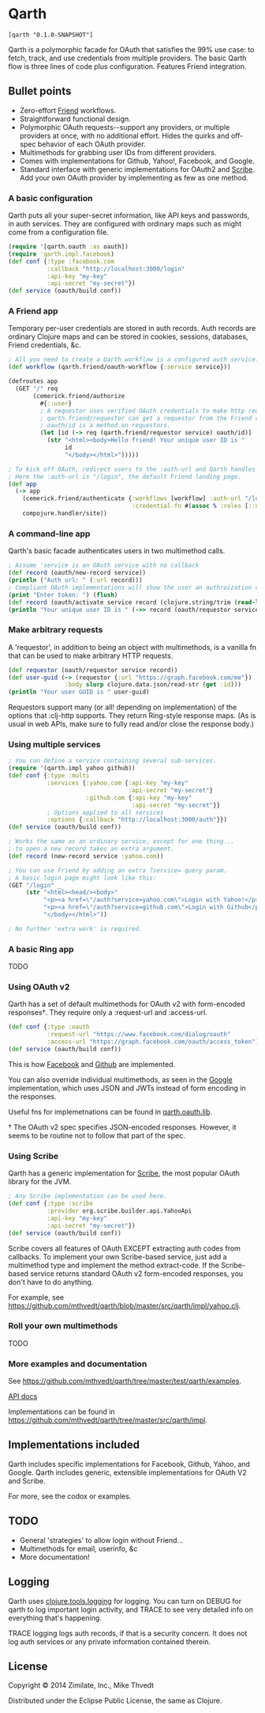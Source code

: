 # Qarth

```
[qarth "0.1.0-SNAPSHOT"]
```

Qarth is a polymorphic facade for OAuth that satisfies the 99% use case:
to fetch, track, and use credentials from multiple providers. The basic Qarth flow
is three lines of code plus configuration. Features Friend integration.

## Bullet points

* Zero-effort [Friend](https://github.com/cemerick/friend) workflows.
* Straightforward functional design.
* Polymorphic OAuth requests--support any providers,
or multiple providers at once, with no
additional effort. Hides the quirks and off-spec behavior of each OAuth provider.
* Multimethods for grabbing user IDs from different providers.
* Comes with implementations for Github, Yahoo!, Facebook, and Google.
* Standard interface with generic implementations for OAuth2 and
[Scribe](https://github.com/fernandezpablo85/scribe-java).
Add your own OAuth provider by implementing as few as one method.

### A basic configuration

Qarth puts all your super-secret information, like API keys and passwords,
in auth services. They are configured with ordinary maps such as might come
from a configuration file.

```clojure
(require '[qarth.oauth :as oauth])
(require 'qarth.impl.facebook)
(def conf {:type :facebook.com
           :callback "http://localhost:3000/login"
           :api-key "my-key"
           :api-secret "my-secret"})
(def service (oauth/build conf))
```

### A Friend app

Temporary per-user credentials are stored in auth records.
Auth records are ordinary Clojure maps
and can be stored in cookies, sessions, databases, Friend credentials, &c.

```clojure
; All you need to create a Qarth workflow is a configured auth service.
(def workflow (qarth.friend/oauth-workflow {:service service}))

(defroutes app
  (GET "/" req
       (cemerick.friend/authorize
         #{::user}
         ; A requestor uses verified OAuth credentials to make http requests.
         ; qarth.friend/requestor can get a requestor from the Friend credentials.
         ; oauth/id is a method on requestors.
         (let [id (-> req (qarth.friend/requestor service) oauth/id)]
           (str "<html><body>Hello friend! Your unique user ID is "
                id
                "</body></html>")))))

; To kick off OAuth, redirect users to the :auth-url and Qarth handles the rest.
; Here the :auth-url is "/login", the default Friend landing page.
(def app
  (-> app
    (cemerick.friend/authenticate {:workflows [workflow] :auth-url "/login"
                                   :credential-fn #(assoc % :roles [::user])})
    compojure.handler/site))
```

### A command-line app

Qarth's basic facade authenticates users in two multimethod calls.

```clojure
; Assume 'service is an OAuth service with no callback
(def record (oauth/new-record service))
(println ("Auth url: " (:url record)))
; Compliant OAuth implementations will show the user an authroization code.
(print "Enter token: ") (flush)
(def record (oauth/activate service record (clojure.string/trim (read-line))))
(println "Your unique user ID is " (->> record (oauth/requestor service) oauth/id))
```

### Make arbitrary requests

A 'requestor', in addition to being an object with multimethods,
is a vanilla fn that can be used to make arbitrary HTTP requests.

```clojure
(def requestor (oauth/requestor service record))
(def user-guid (-> (requestor {:url "https://graph.facebook.com/me"})
				:body slurp clojure.data.json/read-str (get :id)))
(println "Your user GUID is " user-guid)
```

Requestors support many (or all! depending on implementation)
of the options that :clj-http supports. They return Ring-style response maps.
(As is usual in web APIs, make sure to fully read and/or close the response body.)

### Using multiple services

```clojure
; You can define a service containing several sub-services.
(require '(qarth.impl yahoo github))
(def conf {:type :multi
           :services {:yahoo.com {:api-key "my-key"
                                  :api-secret "my-secret"}
                      :github.com {:api-key "my-key"
                                   :api-secret "my-secret"}}
           ; Options applied to all services
           :options {:callback "http://localhost:3000/auth"}})
(def service (oauth/build conf))

; Works the same as an ordinary service, except for one thing...
; to open a new record takes an extra argument.
(def record (new-record service :yahoo.com))

; You can use Friend by adding an extra ?service= query param.
; A basic login page might look like this:
(GET "/login" _
     (str "<html><head/><body>"
          "<p><a href=\"/auth?service=yahoo.com\">Login with Yahoo!</p>"
          "<p><a href=\"/auth?service=github.com\">Login with Github</p>"
          "</body></html>"))

; No further 'extra work' is required.
```

### A basic Ring app

TODO

### Using OAuth v2

Qarth has a set of default multimethods for OAuth v2 with form-encoded responses†.
They require only a :request-url and :access-url.

```clojure
(def conf {:type :oauth
           :request-url "https://www.facebook.com/dialog/oauth"
           :access-url "https://graph.facebook.com/oauth/access_token"))}
(def service (oauth/build conf))
```

This is how
[Facebook](https://github.com/mthvedt/qarth/blob/master/src/qarth/impl/facebook.clj)
and [Github](https://github.com/mthvedt/qarth/blob/master/src/qarth/impl/github.clj)
are implemented.

You can also override individual multimethods, as seen in the
[Google](https://github.com/mthvedt/qarth/blob/master/src/qarth/impl/google.clj)
implementation, which uses JSON and JWTs instead of form encoding in the responses.

Useful fns for implemetnations can be found in [qarth.oauth.lib](https://mthvedt.github.io/qarth/doc/codox/qarth.oauth.lib.html).

† The OAuth v2 spec specifies JSON-encoded responses. However,
it seems to be routine not to follow that part of the spec.

### Using Scribe

Qarth has a generic implementation for
[Scribe](https://github.com/fernandezpablo85/scribe-java),
the most popular OAuth library for the JVM.

```clojure
; Any Scribe implementation can be used here.
(def conf {:type :scribe
           :provider org.scribe.builder.api.YahooApi
           :api-key "my-key"
           :api-secret "my-secret"})
(def service (oauth/build conf))
```

Scribe covers all features of OAuth EXCEPT extracting auth codes from callbacks.
To implement your own Scribe-based service, just add a multimethod type
and implement the method extract-code. If the Scribe-based service
returns standard OAuth v2 form-encoded responses, you don't have to do anything.

For example, see
https://github.com/mthvedt/qarth/blob/master/src/qarth/impl/yahoo.clj.

### Roll your own multimethods

TODO

### More examples and documentation

See https://github.com/mthvedt/qarth/tree/master/test/qarth/examples.

[API docs](http://mthvedt.github.io/qarth/doc/codox)

Implementations can be found in
https://github.com/mthvedt/qarth/tree/master/src/qarth/impl.

## Implementations included

Qarth includes specific implementations for Facebook, Github, Yahoo, and Google.
Qarth includes generic, extensible implementations for OAuth V2 and Scribe.

For more, see the codox or examples.

## TODO

* General 'strategies' to allow login without Friend...
* Multimethods for email, userinfo, &c
* More documentation!

## Logging

Qarth uses [clojure.tools.logging](https://github.com/clojure/tools.logging)
for logging. You can turn on DEBUG for qarth to log important login activity,
and TRACE to see very detailed info on everything that's happening.

TRACE logging logs auth records, if that is a security concern. It does not
log auth services or any private information contained therein.

## License

Copyright © 2014 Zimilate, Inc., Mike Thvedt

Distributed under the Eclipse Public License, the same as Clojure.
